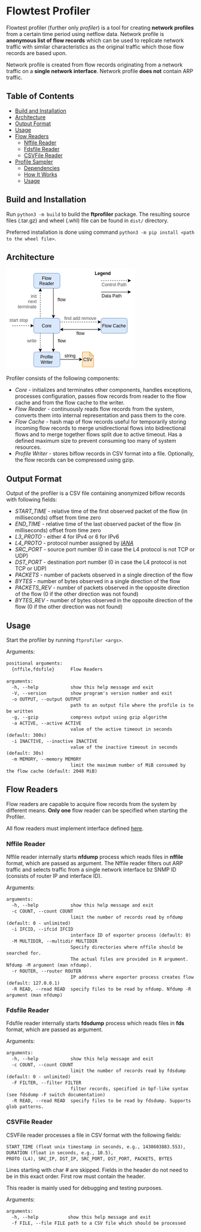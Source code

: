 # Flowtest Profiler

Flowtest profiler (further only *profiler*) is a tool for creating **network profiles** from a certain time period using netflow data.
Network profile is **anonymous list of flow records** which can be used to replicate network traffic with similar
characteristics as the original traffic which those flow records are based upon.

Network profile is created from flow records originating from a network traffic on a **single network interface**.
Network profile **does not** contain ARP traffic.

## Table of Contents

* [Build and Installation](#build-and-installation)
* [Architecture](#architecture)
* [Output Format](#output-format)
* [Usage](#usage)
* [Flow Readers](#flow-readers)
    * [Nffile Reader](#nffile-reader)
    * [Fdsfile Reader](#fdsfile-reader)
    * [CSVFile Reader](#csvfile-reader)
* [Profile Sampler](#profile-sampler)
    * [Dependencies](#dependencies)
    * [How It Works](#how-it-works)
    * [Usage](#usage-1)

## Build and Installation

Run `python3 -m build` to build the **ftprofiler** package. The resulting source files (.tar.gz) and wheel (.whl) file
can be found in `dist/` directory.

Preferred installation is done using command `python3 -m pip install <path to the wheel file>`.

## Architecture

![Communication Schema](doc/architecture.png)

Profiler consists of the following components:
* *Core* - initializes and terminates other components, handles exceptions, processes configuration,
           passes flow records from reader to the flow cache and from the flow cache to the writer.
* *Flow Reader* - continuously reads flow records from the system, converts them into internal representation
                  and pass them to the core.
* *Flow Cache* - hash map of flow records useful for temporarily storing incoming flow records to merge
                 unidirectional flows into bidirectional flows and to merge together flows split due to active timeout.
                 Has a defined maximum size to prevent consuming too many of system resources.
* *Profile Writer* - stores biflow records in CSV format into a file.
                     Optionally, the flow records can be compressed using gzip.

## Output Format

Output of the profiler is a CSV file containing anonymized biflow records with following fields:
 * *START_TIME* - relative time of the first observed packet of the flow (in milliseconds) offset from time zero
 * *END_TIME* - relative time of the last observed packet of the flow (in milliseconds) offset from time zero
 * *L3_PROTO* - either 4 for IPv4 or 6 for IPv6
 * *L4_PROTO* - protocol number assigned by *[IANA](https://www.iana.org/assignments/protocol-numbers/protocol-numbers.xhtml)*
 * *SRC_PORT* - source port number (0 in case the L4 protocol is not TCP or UDP)
 * *DST_PORT* - destination port number (0 in case the L4 protocol is not TCP or UDP)
 * *PACKETS* - number of packets observed in a single direction of the flow
 * *BYTES* - number of bytes observed in a single direction of the flow
 * *PACKETS_REV* - number of packets observed in the opposite direction of the flow (0 if the other direction was not found)
 * *BYTES_REV* - number of bytes observed in the opposite direction of the flow (0 if the other direction was not found)

## Usage

Start the profiler by running `ftprofiler <args>`.

Arguments:
```
positional arguments:
  {nffile,fdsfile}      Flow Readers

arguments:
  -h, --help            show this help message and exit
  -V, --version         show program's version number and exit
  -o OUTPUT, --output OUTPUT
                        path to an output file where the profile is to be written
  -g, --gzip            compress output using gzip algorithm
  -a ACTIVE, --active ACTIVE
                        value of the active timeout in seconds (default: 300s)
  -i INACTIVE, --inactive INACTIVE
                        value of the inactive timeout in seconds (default: 30s)
  -m MEMORY, --memory MEMORY
                        limit the maximum number of MiB consumed by the flow cache (default: 2048 MiB)
```

## Flow Readers

Flow readers are capable to acquire flow records from the system by different means.
**Only one** flow reader can be specified when starting the Profiler.

All flow readers must implement interface defined [here](src/ftprofiler/readers/interface.py).

### Nffile Reader

Nffile reader internally starts **nfdump** process which reads files in **nffile** format, which are passed as argument.
The Nffile reader filters out ARP traffic and selects traffic from a single network interface bz SNMP ID
(consists of router IP and interface ID).

Arguments:
```
arguments:
  -h, --help            show this help message and exit
  -c COUNT, --count COUNT
                        limit the number of records read by nfdump (default: 0 - unlimited)
  -i IFCID, --ifcid IFCID
                        interface ID of exporter process (default: 0)
  -M MULTIDIR, --multidir MULTIDIR
                        Specify directories where nffile should be searched for.
                        The actual files are provided in R argument. Nfdump -M argument (man nfdump).
  -r ROUTER, --router ROUTER
                        IP address where exporter process creates flow (default: 127.0.0.1)
  -R READ, --read READ  specify files to be read by nfdump. Nfdump -R argument (man nfdump)
```

### Fdsfile Reader

Fdsfile reader internally starts **fdsdump** process which reads files in **fds** format, which are passed as argument.

Arguments:
```
arguments:
  -h, --help            show this help message and exit
  -c COUNT, --count COUNT
                        limit the number of records read by fdsdump (default: 0 - unlimited)
  -F FILTER, --filter FILTER
                        filter records, specified in bpf-like syntax (see fdsdump -F switch documentation)
  -R READ, --read READ  specify files to be read by fdsdump. Supports glob patterns.
```

### CSVFile Reader

CSVFile reader processes a file in CSV format with the following fields:

```
START_TIME (float unix timestamp in seconds, e.g., 1438603883.553), DURATION (float in seconds, e.g., 10.5),
PROTO (L4), SRC_IP, DST_IP, SRC_PORT, DST_PORT, PACKETS, BYTES
```

Lines starting with char # are skipped. Fields in the header do not need to be in this exact order.
First row must contain the header.

This reader is mainly used for debugging and testing purposes.

Arguments:
```
arguments:
  -h, --help           show this help message and exit
  -f FILE, --file FILE path to a CSV file which should be processed
```
